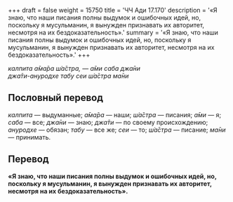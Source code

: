 +++
draft = false
weight = 15750
title = 'ЧЧ Ади 17.170'
description = '«Я знаю, что наши писания полны выдумок и ошибочных идей, но, поскольку я мусульманин, я вынужден признавать их авторитет, несмотря на их бездоказательность».'
summary = '«Я знаю, что наши писания полны выдумок и ошибочных идей, но, поскольку я мусульманин, я вынужден признавать их авторитет, несмотря на их бездоказательность».'
+++

_калпита а̄ма̄ра ш́а̄стра, — а̄ми саба джа̄ни  
джа̄ти-ануродхе табу сеи ш́а̄стра ма̄ни_

## Пословный перевод

_калпита_ — выдуманные; _а̄ма̄ра_ — наши; _ш́а̄стра_ — писания; _а̄ми_ — я; _саба_ — все; _джа̄ни_ — знаю; _джа̄ти_ — по своему происхождению; _ануродхе_ — обязан; _табу_ — все же; _сеи_ — то; _ш́а̄стра_ — писание; _ма̄ни_ — принимать.

## Перевод

**«Я знаю, что наши писания полны выдумок и ошибочных идей, но, поскольку я мусульманин, я вынужден признавать их авторитет, несмотря на их бездоказательность».**
